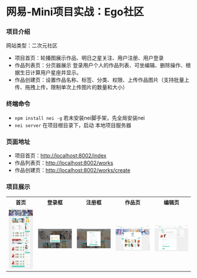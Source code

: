<h1>网易-Mini项目实战：Ego社区</h1>
<h3>项目介绍</h3>
<p>网站类型：二次元社区</p>
<ul>
	<li>项目首页：轮播图展示作品、明日之星关注、用户注册、用户登录</li>
	<li>作品列表页：分页器展示 登录用户个人的作品列表、可坐编辑、删除操作、根据生日计算用户星座并显示。</li>
	<li>作品创建页：设置作品名称、标签、分类、权限、上传作品图片（支持批量上传、拖拽上传，限制单次上传图片的数量和大小）</li>
</ul>
<h3>终端命令</h3>
<ul>
	<li><code>npm install nei -g</code> 若未安装nei脚手架，先全局安装nei</li>
	<li><code>nei server</code> 在项目根目录下，启动 本地项目服务器</li>
</ul>
<h3>页面地址</h3>
<ul>
	<li>项目首页：<a href="http://localhost:8002/index" target="_blank">http://localhost:8002/index</a></li>
	<li>作品列表页：<a href="http://localhost:8002/works" target="_blank">http://localhost:8002/works</a></li>
	<li>作品创建页：<a href="http://localhost:8002/works/create" target="_blank">http://localhost:8002/works/create</a></li>
</ul>
<h3>项目展示</h3>
<table>
	<tr style="text-align:center;">
		<th>首页</th>
		<th>登录框</th>
		<th>注册框</th>
		<th>作品页</th>
		<th>编辑页</th>
	</tr>
	<tr>
		<td><a href="./README_Img/index.jpg" target="_blank"><img src="./README_Img/index_sm.jpg" /></a></td>
		<td><a href="./README_Img/login.png" target="_blank"><img src="./README_Img/login_sm.jpg" /></a></td>
		<td><a href="./README_Img/register.png" target="_blank"><img src="./README_Img/register_sm.jpg" /></a></td>
		<td><a href="./README_Img/list.png" target="_blank"><img src="./README_Img/list_sm.jpg" /></a></td>
		<td><a href="./README_Img/create.png" target="_blank"><img src="./README_Img/create_sm.jpg" /></a></td>
	</tr>
</table>